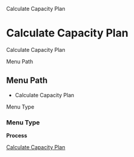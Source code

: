 
Calculate Capacity Plan
# Calculate Capacity Plan


Calculate Capacity Plan

Menu Path
## Menu Path



- Calculate Capacity Plan

Menu Type
### Menu Type

**Process**


[Calculate Capacity Plan](../../process-pp_calculate-capacity-plan.md)